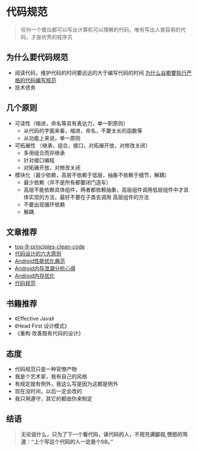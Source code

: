 # 代码规范

>任何一个傻瓜都可以写出计算机可以理解的代码，唯有写出人类容易的代码，才是优秀的程序员

## 为什么要代码规范

- 阅读代码，维护代码的时间要远远的大于编写代码的时间
 [为什么谷歌要执行严格的代码编写规范](http://www.vaikan.com/google-coding-standards/)
- 技术债务

## 几个原则

- 可读性（缩进，命名等具有表达力，单一职原则）
  - 从代码的字面来看，缩进，命名，不要太长的函数等
  - 从功能上来说，单一原则
- 可拓展性 （继承，组合，接口，对拓展开放，对修改关闭）
  - 多用组合而非继承
  - 针对接口编程
  - 对拓展开放，对修改关闭
- 模块化（最少依赖，高层不依赖于低层，抽象不依赖于细节，解耦）
  - 最少依赖（并不是所有都要闭门造车）
  - 高层不能依赖具体组件，两者都依赖抽象，高层组件调用低层组件中才具体实现的方法，最好不要在子类去调用
   高层组件的方法
  - 不要出现循环依赖
  - 解耦

## 文章推荐

- [top-9-principles-clean-code](https://blog.goyello.com/2013/01/21/top-9-principles-clean-code/)
- [代码设计的六大原则](http://blog.csdn.net/u010388497/article/details/51809152)
- [Android性能优化典范](http://www.csdn.net/article/2015-01-20/2823621-android-performance-patterns)
- [Android内存泄漏分析心得](http://mp.weixin.qq.com/s?__biz=MzI1MTA1MzM2Nw==&mid=2649796884&idx=1&sn=92b4e344060362128e4a86d6132c3736&chksm=f1fcc54cc68b4c5add08371265320163381ea81333daea5664b94e9a12246a34cfaa31e6f0b3&mpshare=1&scene=23&srcid=1118qntOBqiEhWITRiMRV6ni#rd)
- [Android内存优化](http://blog.csdn.net/a396901990/article/details/38904543)
- [代码规范](http://www.codeceo.com/article/android-coding-standard-guide.html)

## 书籍推荐

- 《Effective Java》
- 《Head First 设计模式》
- 《重构 改善既有代码的设计》


## 态度

- 代码规范只是一种官僚产物
- 我是个艺术家，我有自己的风格
- 有规定就有例外，我这么写是因为这都是例外
- 现在没时间，以后一定会改的
- 我只用遵守，其它的都由你来制定

## 结语

> **无论说什么，只为了下一个看代码，读代码的人，不用充满鄙视,愤怒的骂道：“上个写这个代码的人一定是个SB。”**






